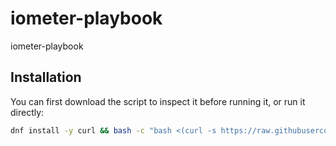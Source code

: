 # iometer-playbook
iometer-playbook

## Installation

You can first download the script to inspect it before running it, or run it directly:

```sh
dnf install -y curl && bash -c "bash <(curl -s https://raw.githubusercontent.com/luke1987515/iometer-playbook/master/iometer_install.sh)"
```
